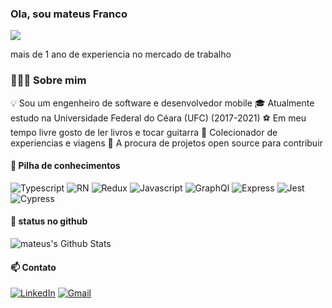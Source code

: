 ### Ola, sou mateus Franco 

![](https://visitor-badge.glitch.me/badge?page_id=mateusfranco.mateusfranco)

mais de 1 ano de experiencia no mercado de trabalho

### 👨🏻‍💻 Sobre mim

💡 Sou um engenheiro de software e desenvolvedor mobile 
🎓 Atualmente estudo na Universidade Federal do Céara (UFC) (2017-2021)
⚽ Em meu tempo livre gosto de ler livros e tocar guitarra
🌇 Colecionador de experiencias e viagens
🔎 A procura de projetos open source para contribuir

#### 🔧 Pilha de conhecimentos 

<div>

![Typescript](https://img.shields.io/badge/-Typescript-05122A?style=flat&logo=Typescript) ![RN](https://img.shields.io/badge/-React-05122A?style=flat&logo=React) ![Redux](https://img.shields.io/badge/-Redux-05122A?style=flat&logo=Redux) ![Javascript](https://img.shields.io/badge/-Javascript-05122A?style=flat&logo=javascript)
![GraphQl](https://img.shields.io/badge/-GraphQl-05122A?style=flat&logo=Graphql) ![Express](https://img.shields.io/badge/-Express-05122A?style=flat&logo=Express) ![Jest](https://img.shields.io/badge/-Jest-05122A?style=flat&logo=jest) ![Cypress](https://img.shields.io/badge/-Cypress-05122A?style=flat&logo=Cypress)

<div/>

#### 🚀 status no github

<img align="center" src="https://github-readme-stats.vercel.app/api?username=mateusfranco&include_all_commits=true&count_private=true&show_icons=true&line_height=20&title_color=7A7ADB&icon_color=2234AE&text_color=D3D3D3&bg_color=0,000000,130F40" alt="mateus's Github Stats">


<br/>

#### 📫 Contato
<div>
<a href="https://www.linkedin.com/in/mateus-franco-827681106/"><img alt="LinkedIn" src="https://img.shields.io/badge/linkedin%20-%230077B5.svg?&style=flat&logo=linkedin&logoColor=white"/></a>
<a href="mailto:mateusfrancofs3@gmail.com"><img alt="Gmail" src="https://img.shields.io/badge/Gmail-D14836?style=flat&logo=gmail&logoColor=white" /></a>
</div>
